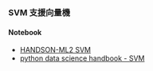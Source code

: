 ### SVM 支援向量機
#### Notebook
* [HANDSON-ML2 SVM](https://github.com/jumbokh/nknu-class/blob/main/ML/SVM/05_support_vector_machines.ipynb)
* [python data science handbook - SVM](https://github.com/jumbokh/nknu-class/blob/main/ML/SVM/05.07-Support-Vector-Machines.ipynb)
